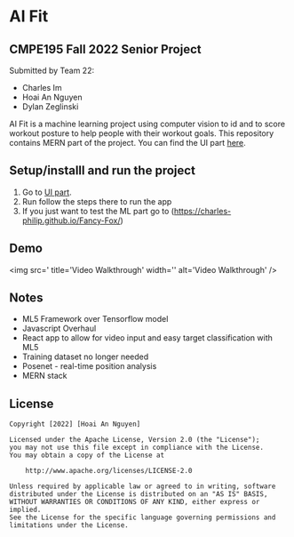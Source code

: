 # AI Fit

## CMPE195 Fall 2022 Senior Project

Submitted by Team 22:
- Charles Im
- Hoai An Nguyen
- Dylan Zeglinski

AI Fit is a machine learning project using computer vision to id and to score workout posture to help people with their workout goals.
This repository contains MERN part of the project. You can find the UI part [here](https://github.com/Charles-Philip/Fancy-Fox).


## Setup/installl and run the project
1. Go to [UI part](https://github.com/Charles-Philip/Fancy-Fox).
2. Run follow the steps there to run the app
3. If you just want to test the ML part go to (https://charles-philip.github.io/Fancy-Fox/)


## Demo

<img src=' title='Video Walkthrough' width='' alt='Video Walkthrough' />

## Notes
- ML5 Framework over Tensorflow model
- Javascript Overhaul
- React app to allow for video input and easy target classification with ML5
- Training dataset no longer needed
- Posenet - real-time position analysis
- MERN stack


## License

    Copyright [2022] [Hoai An Nguyen]

    Licensed under the Apache License, Version 2.0 (the "License");
    you may not use this file except in compliance with the License.
    You may obtain a copy of the License at

        http://www.apache.org/licenses/LICENSE-2.0

    Unless required by applicable law or agreed to in writing, software
    distributed under the License is distributed on an "AS IS" BASIS,
    WITHOUT WARRANTIES OR CONDITIONS OF ANY KIND, either express or implied.
    See the License for the specific language governing permissions and
    limitations under the License.

